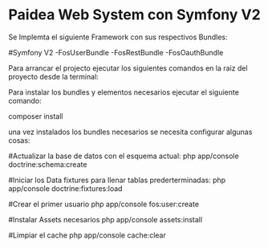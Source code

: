 # Paidea Web System con Symfony V2

Se Implemta el siguiente Framework con sus respectivos Bundles:

#Symfony V2
  -FosUserBundle
  -FosRestBundle
  -FosOauthBundle

Para arrancar el projecto ejecutar los siguientes comandos en la raiz del proyecto desde la terminal:

Para instalar los bundles y elementos necesarios ejecutar el siguiente comando:

composer install

una vez instalados los bundles necesarios se necesita configurar algunas cosas:

#Actualizar la base de datos con el esquema actual:
php app/console doctrine:schema:create

#Iniciar los Data fixtures para llenar tablas prederterminadas:
php app/console doctrine:fixtures:load

#Crear el primer usuario
php app/console fos:user:create

#Instalar Assets necesarios
php app/console assets:install  

#Limpiar el cache
php app/console cache:clear 
